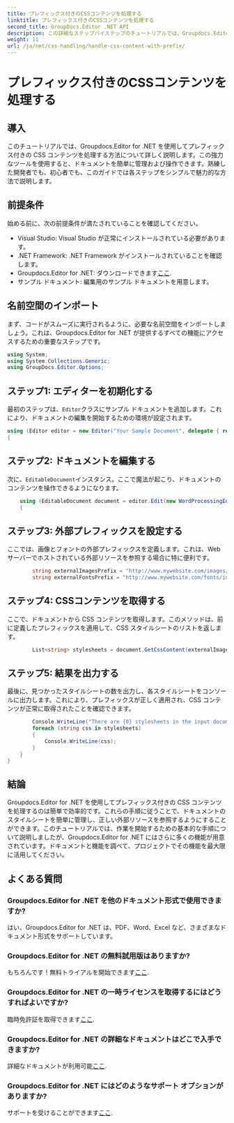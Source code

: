 ```yaml
---
title: プレフィックス付きのCSSコンテンツを処理する
linktitle: プレフィックス付きのCSSコンテンツを処理する
second_title: GroupDocs.Editor .NET API
description: この詳細なステップバイステップのチュートリアルでは、Groupdocs.Editor for .NET を使用してプレフィックス付きの CSS コンテンツを処理する方法を学びます。あらゆるレベルの開発者に最適です。
weight: 11
url: /ja/net/css-handling/handle-css-content-with-prefix/
---
```


# プレフィックス付きのCSSコンテンツを処理する

## 導入
このチュートリアルでは、Groupdocs.Editor for .NET を使用してプレフィックス付きの CSS コンテンツを処理する方法について詳しく説明します。この強力なツールを使用すると、ドキュメントを簡単に管理および操作できます。熟練した開発者でも、初心者でも、このガイドでは各ステップをシンプルで魅力的な方法で説明します。
## 前提条件
始める前に、次の前提条件が満たされていることを確認してください。
- Visual Studio: Visual Studio が正常にインストールされている必要があります。
- .NET Framework: .NET Framework がインストールされていることを確認します。
-  Groupdocs.Editor for .NET: ダウンロードできます[ここ](https://releases.groupdocs.com/editor/net/).
- サンプル ドキュメント: 編集用のサンプル ドキュメントを用意します。
## 名前空間のインポート
まず、コードがスムーズに実行されるように、必要な名前空間をインポートしましょう。これは、Groupdocs.Editor for .NET が提供するすべての機能にアクセスするための重要なステップです。
```csharp
using System;
using System.Collections.Generic;
using GroupDocs.Editor.Options;
```
## ステップ1: エディターを初期化する
最初のステップは、`Editor`クラスにサンプル ドキュメントを追加します。これにより、ドキュメントの編集を開始するための環境が設定されます。
```csharp
using (Editor editor = new Editor("Your Sample Document", delegate { return new WordProcessingLoadOptions(); }))
{
```
## ステップ2: ドキュメントを編集する
次に、`EditableDocument`インスタンス。ここで魔法が起こり、ドキュメントのコンテンツを操作できるようになります。
```csharp
    using (EditableDocument document = editor.Edit(new WordProcessingEditOptions()))
    {
```
## ステップ3: 外部プレフィックスを設定する
ここでは、画像とフォントの外部プレフィックスを定義します。これは、Web サーバーでホストされている外部リソースを参照する場合に特に便利です。
```csharp
        string externalImagesPrefix = "http://www.mywebsite.com/images/id=";
        string externalFontsPrefix = "http://www.mywebsite.com/fonts/id=";
```
## ステップ4: CSSコンテンツを取得する
ここで、ドキュメントから CSS コンテンツを取得します。このメソッドは、前に定義したプレフィックスを適用して、CSS スタイルシートのリストを返します。
```csharp
        List<string> stylesheets = document.GetCssContent(externalImagesPrefix, externalFontsPrefix);
```
## ステップ5: 結果を出力する
最後に、見つかったスタイルシートの数を出力し、各スタイルシートをコンソールに出力します。これにより、プレフィックスが正しく適用され、CSS コンテンツが正常に取得されたことを確認できます。
```csharp
        Console.WriteLine("There are {0} stylesheets in the input document", stylesheets.Count);
        foreach (string css in stylesheets)
        {
            Console.WriteLine(css);
        }
    }
}
```
## 結論
Groupdocs.Editor for .NET を使用してプレフィックス付きの CSS コンテンツを処理するのは簡単で効率的です。これらの手順に従うことで、ドキュメントのスタイルシートを簡単に管理し、正しい外部リソースを参照するようにすることができます。このチュートリアルでは、作業を開始するための基本的な手順について説明しましたが、Groupdocs.Editor for .NET にはさらに多くの機能が用意されています。ドキュメントと機能を調べて、プロジェクトでその機能を最大限に活用してください。
## よくある質問
### Groupdocs.Editor for .NET を他のドキュメント形式で使用できますか?
はい、Groupdocs.Editor for .NET は、PDF、Word、Excel など、さまざまなドキュメント形式をサポートしています。
### Groupdocs.Editor for .NET の無料試用版はありますか?
もちろんです！無料トライアルを開始できます[ここ](https://releases.groupdocs.com/).
### Groupdocs.Editor for .NET の一時ライセンスを取得するにはどうすればよいですか?
臨時免許証を取得できます[ここ](https://purchase.groupdocs.com/temporary-license/).
### Groupdocs.Editor for .NET の詳細なドキュメントはどこで入手できますか?
詳細なドキュメントが利用可能[ここ](https://tutorials.groupdocs.com/editor/net/).
### Groupdocs.Editor for .NET にはどのようなサポート オプションがありますか?
サポートを受けることができます[ここ](https://forum.groupdocs.com/c/editor/20).